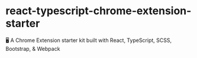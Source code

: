 # react-typescript-chrome-extension-starter
:desktop_computer: A Chrome Extension starter kit built with React, TypeScript, SCSS, Bootstrap, &amp; Webpack
